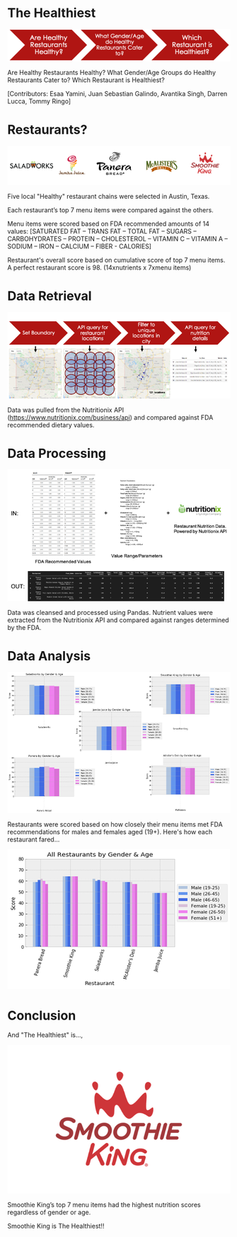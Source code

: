 # **The Healthiest**

![Images](Images/Picture2.png)

Are Healthy Restaurants Healthy? 
What Gender/Age Groups do Healthy Restaurants Cater to?
Which Restaurant is Healthiest?

[Contributors: Esaa Yamini, Juan Sebastian Galindo, Avantika Singh, Darren Lucca, Tommy Ringo]

# **Restaurants?**

![Images](Images/Picture1.png)

Five local "Healthy" restaurant chains were selected in Austin, Texas.

Each restaurant’s top 7 menu items were compared against the others.

Menu items were scored based on FDA recommended amounts of 14 values:
  [SATURATED FAT – TRANS FAT – TOTAL FAT – SUGARS – CARBOHYDRATES – PROTEIN – CHOLESTEROL – VITAMIN C – VITAMIN A – SODIUM – IRON – CALCIUM – FIBER - CALORIES]
  
Restaurant's overall score based on cumulative score of top 7 menu items.  A perfect restaurant score is 98. (14xnutrients x 7xmenu items) 


# **Data Retrieval**

![Images](Images/Picture3.png)

Data was pulled from the Nutritionix API (https://www.nutritionix.com/business/api) and compared against FDA recommended dietary values.


# **Data Processing**

![Images](Images/Picture5.png)

Data was cleansed and processed using Pandas. Nutrient values were extracted from the Nutritionix API and compared against ranges determined by the FDA.


# **Data Analysis**

![Images](Images/Picture6.png)

Restaurants were scored based on how closely their menu items met FDA recommendations for males and females aged (19+). Here's how each restaurant fared...


![Images](Images/Picture7.png)

# **Conclusion**

And "The Healthiest" is..., 

![Images](Images/Picture8.png)

Smoothie King’s top 7 menu items had the highest nutrition scores regardless of gender or age. 

Smoothie King is The Healthiest!!



